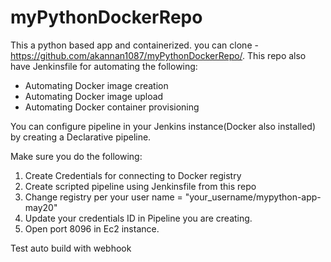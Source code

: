 # myPythonDockerRepo
This a python based app and containerized.
you can clone - https://github.com/akannan1087/myPythonDockerRepo/.
This repo also have Jenkinsfile for automating the following:

- Automating Docker image creation
- Automating Docker image upload
- Automating Docker container provisioning

You can configure pipeline in your Jenkins instance(Docker also installed) by creating a Declarative pipeline.

Make sure you do the following:
1. Create Credentials for connecting to Docker registry
2. Create scripted pipeline using Jenkinsfile from this repo
3. Change registry per your user name = "your_username/mypython-app-may20"
4. Update your credentials ID in Pipeline you are creating.
5. Open port 8096 in Ec2 instance.

Test auto build with webhook
